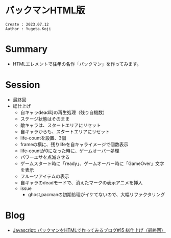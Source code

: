 パックマンHTML版
===
```
Create : 2023.07.12
Author : Yugeta.Koji
```

# Summary
- HTMLエレメントで往年の名作「パックマン」を作ってみます。


# Session
- 最終回
- 総仕上げ
  - 自キャラdead時の再生処理（残り自機数）
  - ステージ状態はそのまま
  - 敵キャラは、スタートエリアにリセット
  - 自キャラからも、スタートエリアにリセット
  - life-countを設置、3個
  - frameの横に、残りlifeを自キャライメージで個数表示
  - life-countが0になった時に、ゲームオーバー処理
  - パワーエサを点滅させる
  - ゲームスタート時に「ready」、ゲームオーバー時に「GameOver」文字を表示
  - フルーツアイテムの表示
  - 自キャラのdeadモードで、消えたマークの表示アニメを挿入
  - issue
    - ghost,pacmanの初期処理がイケてないので、大幅リファクタリング

# Blog
- [Javascript: パックマンをHTMLで作ってみるブログ#15 総仕上げ（最終回）](https://blog.myntinc.com/2023/07/javascript-html15.html)
